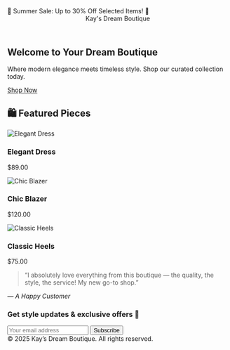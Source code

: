 <!DOCTYPE html>
<html lang="en">
<head>
  <meta charset="UTF-8">
  <title>Kay's Dream Boutique</title>
   <link rel="stylesheet" href="style.css">
</head>
<body>

  <!-- 🎀 Promo Banner -->
  <div class="promo-banner">
    💖 Summer Sale: Up to 30% Off Selected Items! 💖
  </div>

  <!-- 🧁 Header -->
  <header>Kay's Dream Boutique</header>

  <!-- 👑 Hero Section -->
  <section class="hero">
    <h1>Welcome to Your Dream Boutique</h1>
    <p>Where modern elegance meets timeless style. Shop our curated collection today.</p>
    <a href="#" class="cta-button">Shop Now</a>
  </section>

  <!-- 🛍️ Shop Preview -->
  <section class="shop-preview">
    <h2>🛍️ Featured Pieces</h2>
    <div class="product-grid">
      <div class="product-card">
        <img src="https://via.placeholder.com/200" alt="Elegant Dress">
        <h3>Elegant Dress</h3>
        <p>$89.00</p>
      </div>
      <div class="product-card">
        <img src="https://via.placeholder.com/200" alt="Chic Blazer">
        <h3>Chic Blazer</h3>
        <p>$120.00</p>
      </div>
      <div class="product-card">
        <img src="https://via.placeholder.com/200" alt="Classic Heels">
        <h3>Classic Heels</h3>
        <p>$75.00</p>
      </div>
    </div>
  </section>

  <!-- 💬 Testimonial -->
  <section class="testimonial">
    <blockquote>
      “I absolutely love everything from this boutique — the quality, the style, the service! My new go-to shop.”
    </blockquote>
    <cite>— A Happy Customer</cite>
  </section>

  <!-- 💌 Newsletter Signup -->
  <section class="newsletter">
    <h3>Get style updates & exclusive offers 💌</h3>
    <input type="email" placeholder="Your email address">
    <button>Subscribe</button>
  </section>

  <!-- 📦 Footer -->
  <footer>
    &copy; 2025 Kay’s Dream Boutique. All rights reserved.
  </footer>

</body>
</html>
